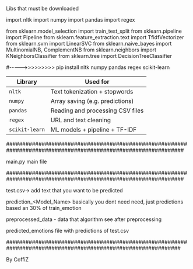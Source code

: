 

Libs that must be downloaded

import nltk
import numpy
import pandas
import regex

from sklearn.model_selection import train_test_split
from sklearn.pipeline import Pipeline
from sklearn.feature_extraction.text import TfidfVectorizer
from sklearn.svm import LinearSVC
from sklearn.naive_bayes import MultinomialNB, ComplementNB
from sklearn.neighbors import KNeighborsClassifier
from sklearn.tree import DecisionTreeClassifier


#----->>>>>>>>> pip install nltk numpy pandas regex scikit-learn




| Library        | Used for                         |
| -------------- | -------------------------------- |
| `nltk`         | Text tokenization + stopwords    |
| `numpy`        | Array saving (e.g. predictions)  |
| `pandas`       | Reading and processing CSV files |
| `regex`        | URL and text cleaning            |
| `scikit-learn` | ML models + pipeline + TF-IDF    |



###############################################################################################################


main.py main file


###############################################################################################################


test.csv-> add text that you want to be predicted

prediction_<Model_Name> basically you dont need need, just predictions based an 30% of train_emotion

preprocessed_data - data that algorithm see after preprocessing

predicted_emotions file with predictions of test.csv

##############################################################################################################

By CoffiZ
